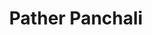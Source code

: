 ---
title: "Pather Panchali"
year: 1955
rating: 4
stars: "★★★★"
liked: true
rewatched: false
permalink: "pather-panchali"
watched_on: 2025-06-15
---
